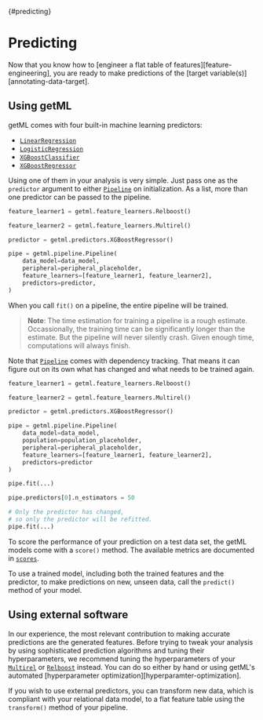 [](){#predicting}
# Predicting

Now that you know how to [engineer a flat table of features][feature-engineering], you are ready to make predictions of the [target variable(s)][annotating-data-target].

## Using getML

getML comes with four built-in machine learning predictors:

- [`LinearRegression`](getml/predictors/LinearRegression)
- [`LogisticRegression`](getml/predictors/LogisticRegression)
- [`XGBoostClassifier`](getml/predictors/XGBoostClassifier)
- [`XGBoostRegressor`](getml/predictors/XGBoostRegressor)

Using one of them in your analysis is very simple. Just pass one as the `predictor` argument to either [`Pipeline`](getml/pipeline/Pipeline) on initialization. As a list, more than one predictor can be passed to the pipeline.

```python
feature_learner1 = getml.feature_learners.Relboost()

feature_learner2 = getml.feature_learners.Multirel()

predictor = getml.predictors.XGBoostRegressor()

pipe = getml.pipeline.Pipeline(
    data_model=data_model,
    peripheral=peripheral_placeholder,
    feature_learners=[feature_learner1, feature_learner2],
    predictors=predictor,
)
```

When you call `fit()` on a pipeline, the entire pipeline will be trained.


> __Note__:
> The time estimation for training a pipeline is a rough estimate. Occassionally, the training time can be significantly longer than the estimate. But the pipeline will never silently crash. Given enough time, computations will always finish.

Note that [`Pipeline`](getml/pipeline/Pipeline) comes with dependency tracking. That means it can figure out on its own what has changed and what needs to be trained again.

```python
feature_learner1 = getml.feature_learners.Relboost()

feature_learner2 = getml.feature_learners.Multirel()

predictor = getml.predictors.XGBoostRegressor()

pipe = getml.pipeline.Pipeline(
    data_model=data_model,
    population=population_placeholder,
    peripheral=peripheral_placeholder,
    feature_learners=[feature_learner1, feature_learner2],
    predictors=predictor 
)

pipe.fit(...)

pipe.predictors[0].n_estimators = 50

# Only the predictor has changed,
# so only the predictor will be refitted.
pipe.fit(...)
```

To score the performance of your prediction on a test data set, the getML models come with a `score()` method. The available metrics are documented in [`scores`](getml/pipeline/scores).

To use a trained model, including both the trained features and the predictor, to make predictions on new, unseen data, call the `predict()` method of your model.

## Using external software

In our experience, the most relevant contribution to making accurate predictions are the generated features. Before trying to tweak your analysis by using sophisticated prediction algorithms and tuning their hyperparameters, we recommend tuning the hyperparameters of your [`Multirel`](getml/feature_learning/Multirel) or [`Relboost`](getml/feature_learning/Relboost) instead. You can do so either by hand or using getML's automated [hyperparameter optimization][hyperparamter-optimization].

If you wish to use external predictors, you can transform new data, which is compliant with your relational data model, to a flat feature table using the `transform()` method of your pipeline.
